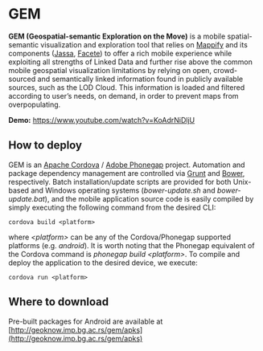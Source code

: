 GEM
===
**GEM (Geospatial-semantic Exploration on the Move)** is a mobile spatial-semantic visualization and exploration tool that relies on [Mappify](https://github.com/GeoKnow/Mappify) and its components ([Jassa](https://github.com/GeoKnow/Jassa), [Facete](https://github.com/GeoKnow/Facete)) to offer a rich mobile experience while exploiting all strengths of Linked Data and further rise above the common mobile geospatial visualization limitations by relying on open, crowd-sourced and semantically linked information found in publicly available sources, such as the LOD Cloud. This information is loaded and filtered according to user’s needs, on demand, in order to prevent maps from overpopulating. 

**Demo:** https://www.youtube.com/watch?v=KoAdrNiDljU

How to deploy
---
GEM is an [Apache Cordova](http://cordova.apache.org/) / [Adobe Phonegap](http://phonegap.com/) project. Automation and package dependency management are controlled via [Grunt](http://gruntjs.com) and [Bower](http://bower.io), respectively. Batch installation/update scripts are provided for both Unix-based and Windows operating systems (*bower-update.sh* and *bower-update.bat*), and the mobile application source code is easily compiled by simply executing the following command from the desired CLI:
```
cordova build <platform>
```
where *&lt;platform&gt;* can be any of the Cordova/Phonegap supported platforms (e.g. *android*). It is worth noting that the Phonegap equivalent of the Cordova command is *phonegap build \<platform\>*. To compile and deploy the application to the desired device, we execute:
```
cordova run <platform>
```
Where to download
---
Pre-built packages for Android are available at [http://geoknow.imp.bg.ac.rs/gem/apks](http://geoknow.imp.bg.ac.rs/gem/apks)
